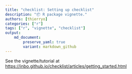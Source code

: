 ```yaml
---
title: "checklist: Setting up checklist"
description: "📦 R package vignette."
authors: [thierryo]
categories: ["r"]
tags: ["r", "vignette", "checklist"]
output: 
    md_document:
        preserve_yaml: true
        variant: markdown_github
---
```


See the vignette/tutorial at <https://inbo.github.io/checklist/articles/getting_started.html>
